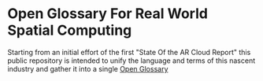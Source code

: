 # Open Glossary For Real World Spatial Computing
Starting from an initial effort of the first "State Of the AR Cloud Report" this public repository is intended to unify the language and terms of this nascent industry and gather it into a single [Open Glossary](https://github.com/OpenArCloud/OpenGlossaryForRealWorldSpatialComputing/wiki/Glossary)
